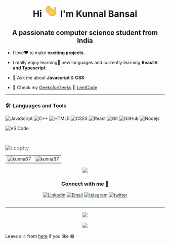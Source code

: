 <h1 align="center">Hi <img src="https://github.com/ABSphreak/ABSphreak/blob/master/gifs/Hi.gif" width="45px" height="40px"> I'm Kunnal Bansal</h1>

<h2 align="center">A passionate computer science student from India</h2>

- I love❤ to make **exciting projects**. <br/>

- I really enjoy learning🚀 new languages and currently learning   **React⚛ and Typescript**.<br/>

- 💬 Ask me about **Javascript** & **CSS**

- 👀 Cheak my  <a href="https://auth.geeksforgeeks.org/user/kunnalbansal6426">GeeksforGeeks</a>  ||   <a href="https://leetcode.com/kunnalbansal6426/">LeetCode</a>
---
	
### 🛠 &nbsp;Languages and Tools

![JavaScript](https://img.shields.io/badge/-JavaScript-%23F7DF1C?style=for-the-badge&logo=javascript&logoColor=000000&labelColor=%23F7DF1C&color=%23FFCE5A)
![C++](https://img.shields.io/badge/C%2B%2B-00599C?style=for-the-badge&logo=c%2B%2B&logoColor=white)
![HTML5](https://img.shields.io/badge/-HTML5-%23E44D27?style=for-the-badge&logo=html5&logoColor=ffffff)
![CSS3](https://img.shields.io/badge/-CSS3-%231572B6?style=for-the-badge&logo=css3)
![React](https://img.shields.io/badge/-React-61DAFB?style=for-the-badge&logo=react&logoColor=ffffff)
![Git](https://img.shields.io/badge/-Git-%23F05032?style=for-the-badge&logo=git&logoColor=%23ffffff)
![GitHub](https://img.shields.io/badge/-GitHub-181717?style=for-the-badge&logo=github)
![Nodejs](https://img.shields.io/badge/-Nodejs-339933?style=for-the-badge&logo=Node.js&logoColor=ffffff)

![VS Code](http://img.shields.io/badge/-VS%20Code-007ACC?style=for-the-badge&logo=visual-studio-code&logoColor=ffffff)

<br/>

![𝚝𝚛𝚘𝚙𝚑𝚢](https://github-profile-trophy.vercel.app/?username=kunna67&column=9&margin-w=1&margin-h=1&no-bg=true&no-frame=true&theme=juicyfresh)



<table>
  <tr>
    <td><img src="https://github-readme-stats.vercel.app/api?username=kunna67&show_icons=true&theme=dark&" alt="kunna67" /></td>
    <td><img src="https://github-readme-stats.vercel.app/api/top-langs?username=kunna67&show_icons=true&theme=dark&locale=en&layout=compact" alt="kunna67" /></td>
  </tr>
</table>


<div align="center"><img src="https://github-readme-streak-stats.herokuapp.com/?user=kunna67&show_icons=true&theme=algolia&include_all_commit=true&count_private=true"/> </div>

<h3 align="center">Connect with me 🤝</h3>
<body>
    <div class="img1">
<p align='center'>
<a href="https://www.linkedin.com/in/kunnal-bansal-75273a207/" target="_blank"><img src="https://icons.iconarchive.com/icons/alecive/flatwoken/64/Apps-Linkedin-icon.png" width="5%" alt="Linkedin"></a>
<a href="mailto:kunnalbansal6426@gmail.com" target="_blank"><img src="https://icons.iconarchive.com/icons/wwalczyszyn/android-style-honeycomb/64/GMail-icon.png" width="5%" alt="Email"></a>
<a href="https://t.me/Bansal626" target="_blank"><img src="https://icons.iconarchive.com/icons/alecive/flatwoken/64/Apps-Telegram-icon.png" alt="telegram" width="5%"></a>   <a href="https://twitter.com/KunnalBansal985" target="_blank"><img src="https://icons.iconarchive.com/icons/alecive/flatwoken/64/Apps-Twitter-icon.png" alt="twitter" width="5%"></a>   
	
<br>
<br>


---
<div align="center">
  <img src="https://komarev.com/ghpvc/?username=kunna67&color=blueviolet&style=">


<img src="https://img.shields.io/github/followers/kunna67.svg?style=social&label=Follow"></p>
</div>	   	    
	    
Leave a ⭐ from [here](https://github.com/kunna67/kunna67) if you like 😁




